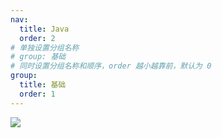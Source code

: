 ```yaml
---
nav:
  title: Java
  order: 2
# 单独设置分组名称
# group: 基础
# 同时设置分组名称和顺序，order 越小越靠前，默认为 0
group:
  title: 基础
  order: 1
---
```


<img referrerpolicy="no-referrer" src="https://cdn.nlark.com/yuque/0/2024/png/35376129/1708436001081-a2263b78-009e-49f9-87b0-2d14b93b9e57.png" />
